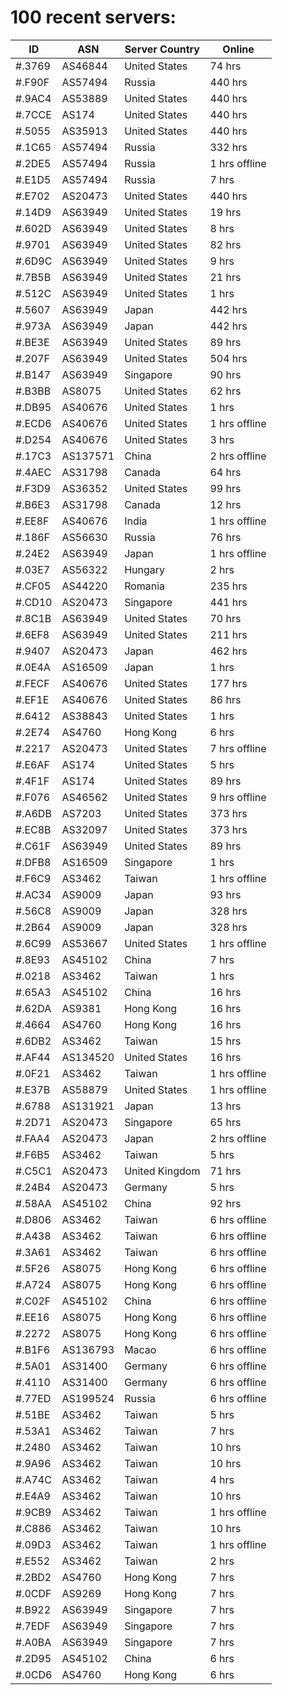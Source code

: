 # 100 recent servers:

| ID | ASN | Server Country | Online |
| ------ | ------ | ------ | ------ |
| #.3769 | AS46844 | United States | 74 hrs |
| #.F90F | AS57494 | Russia | 440 hrs |
| #.9AC4 | AS53889 | United States | 440 hrs |
| #.7CCE | AS174 | United States | 440 hrs |
| #.5055 | AS35913 | United States | 440 hrs |
| #.1C65 | AS57494 | Russia | 332 hrs |
| #.2DE5 | AS57494 | Russia | 1 hrs offline |
| #.E1D5 | AS57494 | Russia | 7 hrs |
| #.E702 | AS20473 | United States | 440 hrs |
| #.14D9 | AS63949 | United States | 19 hrs |
| #.602D | AS63949 | United States | 8 hrs |
| #.9701 | AS63949 | United States | 82 hrs |
| #.6D9C | AS63949 | United States | 9 hrs |
| #.7B5B | AS63949 | United States | 21 hrs |
| #.512C | AS63949 | United States | 1 hrs |
| #.5607 | AS63949 | Japan | 442 hrs |
| #.973A | AS63949 | Japan | 442 hrs |
| #.BE3E | AS63949 | United States | 89 hrs |
| #.207F | AS63949 | United States | 504 hrs |
| #.B147 | AS63949 | Singapore | 90 hrs |
| #.B3BB | AS8075 | United States | 62 hrs |
| #.DB95 | AS40676 | United States | 1 hrs |
| #.ECD6 | AS40676 | United States | 1 hrs offline |
| #.D254 | AS40676 | United States | 3 hrs |
| #.17C3 | AS137571 | China | 2 hrs offline |
| #.4AEC | AS31798 | Canada | 64 hrs |
| #.F3D9 | AS36352 | United States | 99 hrs |
| #.B6E3 | AS31798 | Canada | 12 hrs |
| #.EE8F | AS40676 | India | 1 hrs offline |
| #.186F | AS56630 | Russia | 76 hrs |
| #.24E2 | AS63949 | Japan | 1 hrs offline |
| #.03E7 | AS56322 | Hungary | 2 hrs |
| #.CF05 | AS44220 | Romania | 235 hrs |
| #.CD10 | AS20473 | Singapore | 441 hrs |
| #.8C1B | AS63949 | United States | 70 hrs |
| #.6EF8 | AS63949 | United States | 211 hrs |
| #.9407 | AS20473 | Japan | 462 hrs |
| #.0E4A | AS16509 | Japan | 1 hrs |
| #.FECF | AS40676 | United States | 177 hrs |
| #.EF1E | AS40676 | United States | 86 hrs |
| #.6412 | AS38843 | United States | 1 hrs |
| #.2E74 | AS4760 | Hong Kong | 6 hrs |
| #.2217 | AS20473 | United States | 7 hrs offline |
| #.E6AF | AS174 | United States | 5 hrs |
| #.4F1F | AS174 | United States | 89 hrs |
| #.F076 | AS46562 | United States | 9 hrs offline |
| #.A6DB | AS7203 | United States | 373 hrs |
| #.EC8B | AS32097 | United States | 373 hrs |
| #.C61F | AS63949 | United States | 89 hrs |
| #.DFB8 | AS16509 | Singapore | 1 hrs |
| #.F6C9 | AS3462 | Taiwan | 1 hrs offline |
| #.AC34 | AS9009 | Japan | 93 hrs |
| #.56C8 | AS9009 | Japan | 328 hrs |
| #.2B64 | AS9009 | Japan | 328 hrs |
| #.6C99 | AS53667 | United States | 1 hrs offline |
| #.8E93 | AS45102 | China | 7 hrs |
| #.0218 | AS3462 | Taiwan | 1 hrs |
| #.65A3 | AS45102 | China | 16 hrs |
| #.62DA | AS9381 | Hong Kong | 16 hrs |
| #.4664 | AS4760 | Hong Kong | 16 hrs |
| #.6DB2 | AS3462 | Taiwan | 15 hrs |
| #.AF44 | AS134520 | United States | 16 hrs |
| #.0F21 | AS3462 | Taiwan | 1 hrs offline |
| #.E37B | AS58879 | United States | 1 hrs offline |
| #.6788 | AS131921 | Japan | 13 hrs |
| #.2D71 | AS20473 | Singapore | 65 hrs |
| #.FAA4 | AS20473 | Japan | 2 hrs offline |
| #.F6B5 | AS3462 | Taiwan | 5 hrs |
| #.C5C1 | AS20473 | United Kingdom | 71 hrs |
| #.24B4 | AS20473 | Germany | 5 hrs |
| #.58AA | AS45102 | China | 92 hrs |
| #.D806 | AS3462 | Taiwan | 6 hrs offline |
| #.A438 | AS3462 | Taiwan | 6 hrs offline |
| #.3A61 | AS3462 | Taiwan | 6 hrs offline |
| #.5F26 | AS8075 | Hong Kong | 6 hrs offline |
| #.A724 | AS8075 | Hong Kong | 6 hrs offline |
| #.C02F | AS45102 | China | 6 hrs offline |
| #.EE16 | AS8075 | Hong Kong | 6 hrs offline |
| #.2272 | AS8075 | Hong Kong | 6 hrs offline |
| #.B1F6 | AS136793 | Macao | 6 hrs offline |
| #.5A01 | AS31400 | Germany | 6 hrs offline |
| #.4110 | AS31400 | Germany | 6 hrs offline |
| #.77ED | AS199524 | Russia | 6 hrs offline |
| #.51BE | AS3462 | Taiwan | 5 hrs |
| #.53A1 | AS3462 | Taiwan | 7 hrs |
| #.2480 | AS3462 | Taiwan | 10 hrs |
| #.9A96 | AS3462 | Taiwan | 10 hrs |
| #.A74C | AS3462 | Taiwan | 4 hrs |
| #.E4A9 | AS3462 | Taiwan | 10 hrs |
| #.9CB9 | AS3462 | Taiwan | 1 hrs offline |
| #.C886 | AS3462 | Taiwan | 10 hrs |
| #.09D3 | AS3462 | Taiwan | 1 hrs offline |
| #.E552 | AS3462 | Taiwan | 2 hrs |
| #.2BD2 | AS4760 | Hong Kong | 7 hrs |
| #.0CDF | AS9269 | Hong Kong | 7 hrs |
| #.B922 | AS63949 | Singapore | 7 hrs |
| #.7EDF | AS63949 | Singapore | 7 hrs |
| #.A0BA | AS63949 | Singapore | 7 hrs |
| #.2D95 | AS45102 | China | 6 hrs |
| #.0CD6 | AS4760 | Hong Kong | 6 hrs |

